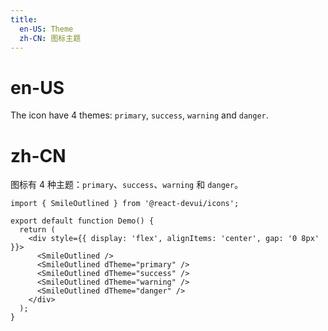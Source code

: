 ```yaml
---
title:
  en-US: Theme
  zh-CN: 图标主题
---
```


# en-US

The icon have 4 themes: `primary`, `success`, `warning` and `danger`.

# zh-CN

图标有 4 种主题：`primary`、`success`、`warning` 和 `danger`。

```tsx
import { SmileOutlined } from '@react-devui/icons';

export default function Demo() {
  return (
    <div style={{ display: 'flex', alignItems: 'center', gap: '0 8px' }}>
      <SmileOutlined />
      <SmileOutlined dTheme="primary" />
      <SmileOutlined dTheme="success" />
      <SmileOutlined dTheme="warning" />
      <SmileOutlined dTheme="danger" />
    </div>
  );
}
```

